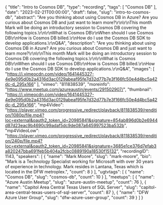 {
  "title": "Intro to Cosmos DB",
  "type": "recording",
  "tags": [
    "Cosmos DB"
  ],
  "date": "2023-02-21T00:00:00",
  "draft": false,
  "slug": "intro-to-cosmos-db",
  "abstract": "Are you thinking about using Cosmos DB in Azure? Are you curious about Cosmos DB and just want to learn more?\r\n\r\nThis month Mark will be doing an introductory session to Cosmos DB covering the following topics.\r\n\r\nWhat is Cosmos DB\r\nWhen should I use Cosmos DB\r\nHow is Cosmos DB billed.\r\nHow do I use the Cosmos DB SDK to develop applications.\r\nQ&A",
  "description": "Are you thinking about using Cosmos DB in Azure? Are you curious about Cosmos DB and just want to learn more?\r\n\r\nThis month Mark will be doing an introductory session to Cosmos DB covering the following topics.\r\n\r\nWhat is Cosmos DB\r\nWhen should I use Cosmos DB\r\nHow is Cosmos DB billed.\r\nHow do I use the Cosmos DB SDK to develop applications.\r\nQ&A",
  "images": [
    "https://i.vimeocdn.com/video/1641445327-4e9e095d0b2a4316d3ac0129abeaf95fe7d32d77b7e3f166fc50e4d4bc5a42dc-d_295x166"
  ],
  "vimeo": "811838539",
  "moreinfo": "https://www.meetup.com/azureaustin/events/291502907/",
  "thumbnail": "https://i.vimeocdn.com/video/1641445327-4e9e095d0b2a4316d3ac0129abeaf95fe7d32d77b7e3f166fc50e4d4bc5a42dc-d_295x166",
  "mp4Video": "https://player.vimeo.com/progressive_redirect/playback/811838539/rendition/1080p/file.mp4?loc=external&oauth2_token_id=20985841&signature=854ab896d0b2e6944d87d23eac9b4690c99adaf5dc9de087a645997523ba532b",
  "mp4VideoLow": "https://player.vimeo.com/progressive_redirect/playback/811838539/rendition/240p/file.mp4?loc=external&oauth2_token_id=20985841&signature=3685e1ce376d7efab3a820247bba691feb5b404a2fcbc0889190a18530f15132",
  "recordingID": 1143,
  "speakers": [
    {
      "name": "Mark Moore",
      "slug": "mark-moore",
      "bio": "Mark is a Technology Specialist working for Microsoft with over 30 years of experience in technology. Mark resides in Lantana, Texas which is located in the DFW metroplex.",
      "count": 8
    }
  ],
  "ugtvtags": [
    {
      "name": "Cosmos DB",
      "slug": "cosmos-db",
      "count": 10
    }
  ],
  "meetups": [
    {
      "name": "Azure Austin Meetup",
      "slug": "azure-austin-meetup",
      "count": 76
    },
    {
      "name": "Capitol Area Central Texas Users of SQL Server",
      "slug": "capitol-area-central-texas-users-of-sql-server",
      "count": 87
    },
    {
      "name": "DFW Azure User Group",
      "slug": "dfw-azure-user-group",
      "count": 39
    }
  ]
}